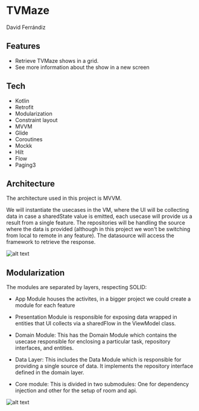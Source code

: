 # TVMaze
David Ferrándiz
## Features

- Retrieve TVMaze shows in a grid.
- See more information about the show in a new screen

## Tech

- Kotlin
- Retrofit
- Modularization
- Constraint layout
- MVVM
- Glide
- Coroutines
- Mockk
- Hilt
- Flow
- Paging3

## Architecture

The architecture used in this project is MVVM.

We will instantiate the usecases in the VM, where the UI will be collecting data in case a sharedState value is emitted, each usecase will provide us a result from a single feature. The repositories will be handling the source where the data is provided (although in this project we won't be switching from local to remote in any feature). The datasource will access the framework to retrieve the response.

![alt text](https://miro.medium.com/max/875/1*1EZwX8BTE-GoOD3ex36Vtw.png)

## Modularization

The modules are separated by layers, respecting SOLID: 

- App Module houses the activites, in a bigger project we could create a module for each feature

- Presentation Module is responsible for exposing data wrapped in entities that UI collects via a sharedFlow in the ViewModel class.

- Domain Module: This has the Domain Module which contains the usecase responsible for enclosing a particular task, repository interfaces, and entities. 

- Data Layer: This includes the Data Module which is responsible for providing a single source of data. It implements the repository interface defined in the domain layer.

- Core module: This is divided in two submodules: One for dependency injection and other for the setup of room and api.

![alt text](https://koenig-media.raywenderlich.com/uploads/2019/06/Clean-Architecture-graph.png)
